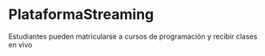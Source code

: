 # PlataformaStreaming
Estudiantes pueden matricularse a cursos de programación y recibir clases en vivo
